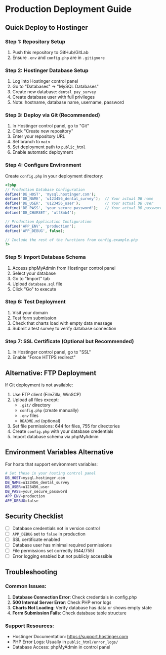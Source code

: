 # Production Deployment Guide

## Quick Deploy to Hostinger

### Step 1: Repository Setup
1. Push this repository to GitHub/GitLab
2. Ensure `.env` and `config.php` are in `.gitignore`

### Step 2: Hostinger Database Setup
1. Log into Hostinger control panel
2. Go to "Databases" → "MySQL Databases"
3. Create new database: `dental_pay_survey`
4. Create database user with full privileges
5. Note: hostname, database name, username, password

### Step 3: Deploy via Git (Recommended)
1. In Hostinger control panel, go to "Git"
2. Click "Create new repository"
3. Enter your repository URL
4. Set branch to `main`
5. Set deployment path to `public_html`
6. Enable automatic deployment

### Step 4: Configure Environment
Create `config.php` in your deployment directory:

```php
<?php
// Production Database Configuration
define('DB_HOST', 'mysql.hostinger.com');
define('DB_NAME', 'u123456_dental_survey');  // Your actual DB name
define('DB_USER', 'u123456_user');           // Your actual DB user
define('DB_PASS', 'your_secure_password');   // Your actual DB password
define('DB_CHARSET', 'utf8mb4');

// Production Application Configuration
define('APP_ENV', 'production');
define('APP_DEBUG', false);

// Include the rest of the functions from config.example.php
?>
```

### Step 5: Import Database Schema
1. Access phpMyAdmin from Hostinger control panel
2. Select your database
3. Go to "Import" tab
4. Upload `database.sql` file
5. Click "Go" to execute

### Step 6: Test Deployment
1. Visit your domain
2. Test form submission
3. Check that charts load with empty data message
4. Submit a test survey to verify database connection

### Step 7: SSL Certificate (Optional but Recommended)
1. In Hostinger control panel, go to "SSL"
2. Enable "Force HTTPS redirect"

## Alternative: FTP Deployment

If Git deployment is not available:

1. Use FTP client (FileZilla, WinSCP)
2. Upload all files except:
   - `.git/` directory
   - `config.php` (create manually)
   - `.env` files
   - `README.md` (optional)
3. Set file permissions: 644 for files, 755 for directories
4. Create `config.php` with your database credentials
5. Import database schema via phpMyAdmin

## Environment Variables Alternative

For hosts that support environment variables:

```bash
# Set these in your hosting control panel
DB_HOST=mysql.hostinger.com
DB_NAME=u123456_dental_survey
DB_USER=u123456_user
DB_PASS=your_secure_password
APP_ENV=production
APP_DEBUG=false
```

## Security Checklist

- [ ] Database credentials not in version control
- [ ] `APP_DEBUG` set to `false` in production
- [ ] SSL certificate enabled
- [ ] Database user has minimal required permissions
- [ ] File permissions set correctly (644/755)
- [ ] Error logging enabled but not publicly accessible

## Troubleshooting

### Common Issues:
1. **Database Connection Error**: Check credentials in config.php
2. **500 Internal Server Error**: Check PHP error logs
3. **Charts Not Loading**: Verify database has data or shows empty state
4. **Form Submission Fails**: Check database table structure

### Support Resources:
- Hostinger Documentation: https://support.hostinger.com
- PHP Error Logs: Usually in `public_html/error_logs/`
- Database Access: phpMyAdmin in control panel
